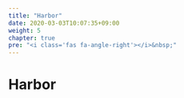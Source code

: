 ```yaml
---
title: "Harbor"
date: 2020-03-03T10:07:35+09:00
weight: 5
chapter: true
pre: "<i class='fas fa-angle-right'></i>&nbsp;"
---
```


# Harbor